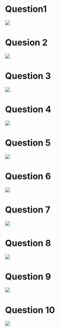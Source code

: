 <h1>Question1</h1>
<img src="https://github.com/Yogaprasadmk/Terv_Academy_Java_Practice_Question_Answer/assets/120255515/930c8d26-a1d9-4715-8572-de684f18d36c"/>

<h1>Quesion 2</h1>
<img src="https://github.com/Yogaprasadmk/Terv_Academy_Java_Practice_Question_Answer/assets/120255515/b0343855-9bdf-425a-855e-58d06ce8fa1e"/>

<h1>Question 3</h1>
<img src="https://github.com/Yogaprasadmk/Terv_Academy_Java_Practice_Question_Answer/assets/120255515/40210d6a-f3a5-48a3-bff6-22c3477b39fe"/>

<h1>Question 4</h1>
<img src="https://github.com/Yogaprasadmk/Terv_Academy_Java_Practice_Question_Answer/assets/120255515/5e48baac-feef-40da-80cc-ba6799cad861"/>

<h1>Question 5</h1>
<img src="https://github.com/Yogaprasadmk/Terv_Academy_Java_Practice_Question_Answer/assets/120255515/333cbf60-4da6-4c71-abbc-82704c821436"/>

<h1>Question 6</h1>
<img src="https://github.com/Yogaprasadmk/Terv_Academy_Java_Practice_Question_Answer/assets/120255515/e6b84b90-900c-44a5-870f-86f3d4471f28"/>

<h1>Question 7</h1>
<img src="https://github.com/Yogaprasadmk/Terv_Academy_Java_Practice_Question_Answer/assets/120255515/1f10779e-5324-436f-89d0-6bfd596a34e3"/>

<h1>Question 8</h1>
<img src="https://github.com/Yogaprasadmk/Terv_Academy_Java_Practice_Question_Answer/assets/120255515/cdc6630b-af07-4a1d-a1f3-698bd5d87f96"/>

<h1>Question 9</h1>
<img src="https://github.com/Yogaprasadmk/Terv_Academy_Java_Practice_Question_Answer/assets/120255515/48ea102f-7de0-45fe-84fe-2e7c85e52813"/>

<h1>Question 10</h1>
<img src="https://github.com/Yogaprasadmk/Terv_Academy_Java_Practice_Question_Answer/assets/120255515/181c7fdc-1358-4cc6-9bb6-2dcc85ebc86c"/>
